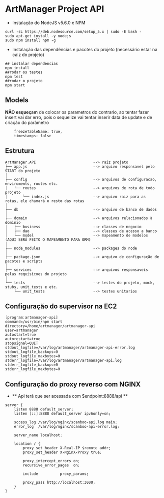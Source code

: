 # ArtManager Project API

 - Instalação do NodeJS v5.6.0 e NPM

```
curl -sL https://deb.nodesource.com/setup_5.x | sudo -E bash -
sudo apt-get install -y nodejs
sudo npm install npm -g
```

 - Instalação das dependências e pacotes do projeto (necessário estar na caiz do projeto)

```
## instalar dependencias
npm install
##rodar os testes
npm test
##rodar o projeto
npm start
```
 
## Models
**NÃO esqueçam** de colocar os parametros do contrario, ao tentar fazer insert vai dar erro, pois o sequelize vai tentar inserir data de update e de criação do parâmetro

```
    freezeTableName: true,
    timestamps: false
```

## Estrutura

```
ArtManager.API                          --> raiz projeto
├── app.js                              --> arquivo responsavel pelo START do projeto 
│
├── config                              --> arquivos de configuracao, enviroments, routes etc.	
│   └── routes                          --> arquivos de rota de todo projeto 
│       └── index.js                    --> arquivo raiz para as rotas, ele chamará o resto das rotas 
│     
├── db                                  --> arquivo de banco de dados 
│
├── domain                              --> arquivos relacionados à dominio 
│   ├── business                        --> classes de negocio 
│   ├── dao                             --> classes de acesso a banco 
│   └── model                           --> mapeamento de modelos (AQUI SERÁ FEITO O MAPEAMENTO PARA ORM)
│
├── node_modules                        --> packages do node 
│
├── package.json                        --> arquivo de configuração de pacotes e scripts
│
├── services                            --> arquivos responsaveis pelas requisicoes do projeto 
│
└── tests                               --> testes do projeto, mock, stubs, unit_tests e etc.
    └── unit_tests                      --> testes unitarios 
```

## Configuração do supervisor na EC2

```
[program:artmanager-api]
command=/usr/bin/npm start
directory=/home/artmanager/artmanager-api
user=artmanager
autostart=true
autorestart=true
stopsignal=QUIT
stdout_logfile=/var/log/artmanager/artmanager-api-error.log
stdout_logfile_backups=0
stdout_logfile_maxbytes=0
stderr_logfile=/var/log/artmanager/artmanager-api.log
stderr_logfile_backups=0
stderr_logfile_maxbytes=0
```

## Configuração do proxy reverso com NGINX

 - ** Api terá que ser acessada com $endpoint:8888/api **

```
server {
    listen 8888 default_server;
    listen [::]:8888 default_server ipv6only=on;

    sccess_log /var/log/nginx/scanboo-api.log main;
    error_log  /var/log/nginx/scanboo-api-error.log;

    server_name localhost;

    location / {
        proxy_set_header X-Real-IP $remote_addr;
        proxy_set_header X-NginX-Proxy true;

        proxy_intercept_errors on;
        recursive_error_pages  on;

        include          proxy_params;

        proxy_pass http://localhost:3000;
    }
}
```